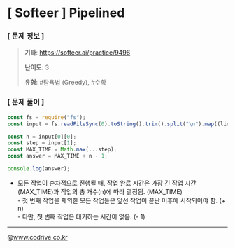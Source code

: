 # [ Softeer ] Pipelined

### [ 문제 정보 ]
> **기타**: https://softeer.ai/practice/9496
> 
> **난이도**: 3
>
> **유형**: #탐욕법 (Greedy), #수학


### [ 문제 풀이 ]
```JavaScript
const fs = require("fs");
const input = fs.readFileSync(0).toString().trim().split("\n").map((line) => line.split(" ").map(Number));

const n = input[0][0];
const step = input[1];
const MAX_TIME = Math.max(...step);
const answer = MAX_TIME + n - 1;

console.log(answer);
```
- 모든 작업이 순차적으로 진행될 때, 작업 완료 시간은 가장 긴 작업 시간(MAX_TIME)과 작업의 총 개수(n)에 따라 결정됨. (MAX_TIME)<br>- 첫 번째 작업을 제외한 모든 작업들은 앞선 작업이 끝난 이후에 시작되어야 함. (+ n)<br>- 다만, 첫 번째 작업은 대기하는 시간이 없음. (- 1)<br>


---
@www.codrive.co.kr